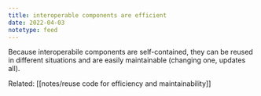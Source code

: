 ```yaml
---
title: interoperable components are efficient
date: 2022-04-03
notetype: feed
---
```

Because interoperabile components are self-contained, they can be reused in different situations and are easily maintainable (changing one, updates all).

Related: 
[[notes/reuse code for efficiency and maintainability]]